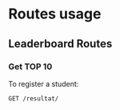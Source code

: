 # Routes usage
## Leaderboard Routes
### Get TOP 10
To register a student:
```bash
GET /resultat/
```